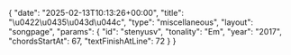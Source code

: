 {
    "date": "2025-02-13T10:13:26+00:00",
    "title": "\u0422\u0435\u043d\u044c",
    "type": "miscellaneous",
    "layout": "songpage",
    "params": {
        "id": "stenyusv",
        "tonality": "Em",
        "year": "2017",
        "chordsStartAt": 67,
        "textFinishAtLine": 72
    }
}